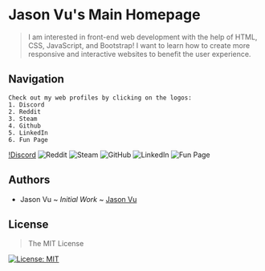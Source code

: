 # Jason Vu's Main Homepage

>I am interested in front-end web development with the help of HTML, CSS, JavaScript, and Bootstrap! I want to learn how to create more responsive and interactive websites to benefit the user experience.

## Navigation

```
Check out my web profiles by clicking on the logos:
1. Discord 
2. Reddit
3. Steam
4. Github
5. LinkedIn
6. Fun Page
```
[!Discord](https://img.shields.io/badge/Discord-Create%20conversation-blue)
![Reddit](https://img.shields.io/badge/Reddit-The%20front%20page%20of%20the%20Internet-orange)
![Steam](https://img.shields.io/badge/Steam-By%20geniuses%20for%20geniuses-blue)
![GitHub](https://img.shields.io/badge/GitHub-Build%20software%20better%2C%20together-lightgrey)
![LinkedIn](https://img.shields.io/badge/LinkedIn-Connecting%20the%20world's%20professionals%20to%20make%20them%20more%20productive%20and%20successful-blue)
![Fun Page](https://img.shields.io/badge/Fun%20Page-Jason%20Vu's%20Fun%20Page-yellowgreen)

## Authors
- Jason Vu ~ *Initial Work* ~ [Jason Vu](https://javu404.github.io)

## License
>The MIT License

[![License: MIT](https://img.shields.io/badge/License-MIT-yellow.svg)](https://opensource.org/licenses/MIT)
